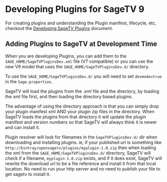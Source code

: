 # Developing Plugins for SageTV 9

For creating plugins and understanding the Plugin manifest, lifecycle, etc, checkout the [Developing SageTV Plugins](https://forums.sagetv.com/forums/showthread.php?t=51741) document.

## Adding Plugins to SageTV at Development Time
When you are developing Plugins, you can add them to the `SAGE_HOME/SageTVPluginsDev.xml` file (V7 compatible) or you can use the new V9 model that uses the `SAGE_HOME/SageTVPluginsDev.d/` directory.

To use the `SAGE_HOME/SageTVPluginsDev.d/` you will need to set `devmode=true`
 in the `Sage.properties`.

SageTV will load the plugins from the .xml file and the directory, by loading the xml file first, and then loading the directory based plugins.

The advantage of using the directory approach is that you can simply drop your plugin manifest xml AND your plugin zip files in the directory.  When SageTV loads the plugins from that directory it will update the plugin manifest and version numbers so that SageTV will always think it is newer and can install it.

Plugin resolver will look for filenames in the `SageTVPluginsDev.d/` dir when downloading and installing plugins.  ie, if your published url is something like `http://bintray/opensagetv/plugins/myplugin-1.0.zip` then when loading the xml from the `SAGE_HOME/SageTVPluginsDev.d/` directory, SageTV will check if a filename,  `myplugin-1.0.zip` exists, and if it does exist, SageTV will rewrite the download url to be a file reference and install it from that local location.  No need to run your http server and no need to publish your file to get sagetv to install it.
